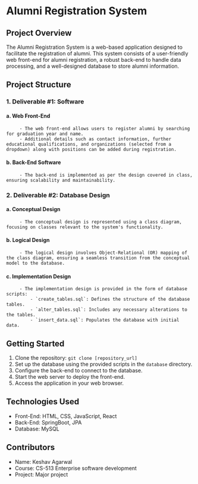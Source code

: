 # Alumni Registration System

## Project Overview
The Alumni Registration System is a web-based application designed to facilitate the registration of alumni. This system consists of a user-friendly web front-end for alumni registration, a robust back-end to handle data processing, and a well-designed database to store alumni information.

## Project Structure

### 1. Deliverable #1: Software
####     a. Web Front-End
         - The web front-end allows users to register alumni by searching for graduation year and name.
         - Additional details such as contact information, further educational qualifications, and organizations (selected from a dropdown) along with positions can be added during registration.

####     b. Back-End Software
         - The back-end is implemented as per the design covered in class, ensuring scalability and maintainability.

### 2. Deliverable #2: Database Design
####     a. Conceptual Design
         - The conceptual design is represented using a class diagram, focusing on classes relevant to the system's functionality.

####     b. Logical Design
         - The logical design involves Object-Relational (OR) mapping of the class diagram, ensuring a seamless transition from the conceptual model to the database.

####     c. Implementation Design
         - The implementation design is provided in the form of database scripts:
             - `create_tables.sql`: Defines the structure of the database tables.
             - `alter_tables.sql`: Includes any necessary alterations to the tables.
             - `insert_data.sql`: Populates the database with initial data.


## Getting Started
1. Clone the repository: `git clone [repository_url]`
2. Set up the database using the provided scripts in the `database` directory.
3. Configure the back-end to connect to the database.
4. Start the web server to deploy the front-end.
5. Access the application in your web browser.

## Technologies Used
- Front-End: HTML, CSS, JavaScript, React
- Back-End: SpringBoot, JPA
- Database: MySQL

## Contributors
- Name: Keshav Agarwal
- Course: CS-513 Enterprise software development
- Project: Major project


